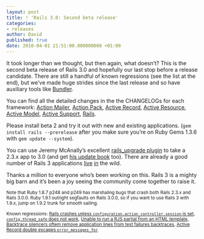 ```yaml
---
layout: post
title: ! 'Rails 3.0: Second beta release'
categories:
- releases
author: David
published: true
date: 2010-04-01 21:51:00.000000000 +01:00
---
```

<p>It took longer than we thought, but then again, what doesn&#8217;t? This is the second beta release of Rails 3.0 and hopefully our last stop before a release candidate. There are still a handful of known regressions (see the list at the end), but we&#8217;ve made huge strides since the last release and so have auxiliary tools like <a href="http://gembundler.com/">Bundler</a>.</p>
<p>You can find all the detailed changes in the the CHANGELOGs for each framework: <a href="http://github.com/rails/rails/raw/v3.0.0.beta2/actionmailer/CHANGELOG">Action Mailer</a>, <a href="http://github.com/rails/rails/raw/v3.0.0.beta2/actionpack/CHANGELOG">Action Pack</a>, <a href="http://github.com/rails/rails/raw/v3.0.0.beta2/activerecord/CHANGELOG">Active Record</a>, <a href="http://github.com/rails/rails/raw/v3.0.0.beta2/activeresource/CHANGELOG">Active Resource</a>, <a href="http://github.com/rails/rails/raw/v3.0.0.beta2/activemodel/CHANGELOG">Active Model</a>, <a href="http://github.com/rails/rails/raw/v3.0.0.beta2/activesupport/CHANGELOG">Active Support</a>, <a href="http://github.com/rails/rails/raw/v3.0.0.beta2/railties/CHANGELOG">Rails</a>.</p>
<p>Please install beta 2 and try it out with new and existing applications. (<code>gem install rails --prerelease</code> after you make sure you&#8217;re on Ruby Gems 1.3.6 with <code>gem update --system</code>).</p>
<p>You can use Jeremy McAnally&#8217;s excellent <a href="http://github.com/rails/rails_upgrade">rails_upgrade plugin</a> to take a 2.3.x app to 3.0 (and get <a href="http://www.railsupgradehandbook.com/">his update book</a> too). There are already a good number of Rails 3 applications <a href="http://answers.37signals.com/">live</a> <a href="http://homerun.com/">in</a> the wild.</p>
<p>Thanks a million to everyone who&#8217;s been working on this. Rails 3 is a mighty big barn and it&#8217;s been a joy seeing the community come together to raise it.</p>
<p><small>Note that Ruby 1.8.7 p248 and p249 has marshaling bugs that crash both Rails 2.3.x and Rails 3.0.0. Ruby 1.9.1 outright segfaults on Rails 3.0.0, so if you want to use Rails 3 with 1.9.x, jump on 1.9.2 trunk for smooth sailing.</small></p>
<p><small>Known regressions: <a href="https://rails.lighthouseapp.com/projects/8994/tickets/4106">Rails crashes unless <code>configuration.action_controller.session</code> is set</a>, <a href="https://rails.lighthouseapp.com/projects/8994/tickets/4095"><code>config.thread_safe</code> does not work</a>, <a href="https://rails.lighthouseapp.com/projects/8994/tickets/4025">Unable to run a <span class="caps">RJS</span> partial from an <span class="caps">HTML</span> template</a>, <a href="https://rails.lighthouseapp.com/projects/8994/tickets/4277">Backtrace silencers oftem remove application lines from test failures backtraces</a>, <a href="https://rails.lighthouseapp.com/projects/8994/tickets/2409">Active Record double escapes <code>error_messages_for</code></a></small></p>
